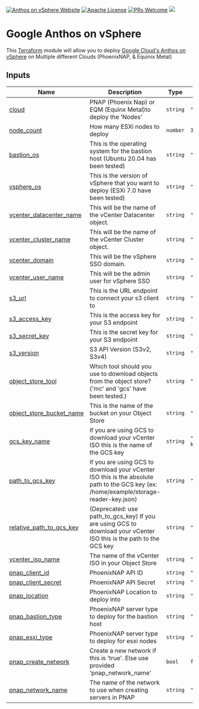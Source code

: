 [![Anthos on vSphere Website](https://img.shields.io/badge/Website-cloud.google.com/anthos-blue)](https://cloud.google.com/anthos) [![Apache License](https://img.shields.io/github/license/GCPartner/terraform-gcpartner-anthos-vsphere)](https://github.com/GCPartner/terraform-gcpartner-anthos-vsphere/blob/main/LICENSE) [![PRs Welcome](https://img.shields.io/badge/PRs-welcome-brightgreen.svg?style=flat-square)](https://github.com/GCPartner/terraform-gcpartner-anthos-vsphere/pulls) ![](https://img.shields.io/badge/Stability-Experimental-red.svg)
# Google Anthos on vSphere
This [Terraform](http://terraform.io) module will allow you to deploy [Google Cloud's Anthos on vSphere](https://cloud.google.com/anthos) on Multiple different Clouds (PhoenixNAP, & Equinix Metal)

<!-- BEGIN_TF_DOCS -->
## Inputs

| Name | Description | Type | Default | Required |
|------|-------------|------|---------|:--------:|
| <a name="input_cloud"></a> [cloud](#input\_cloud) | PNAP (Phoenix Nap) or EQM (Equinx Metal)to deploy the 'Nodes' | `string` | `"PNAP"` | no |
| <a name="input_node_count"></a> [node\_count](#input\_node\_count) | How many ESXi nodes to deploy | `number` | `3` | no |
| <a name="input_bastion_os"></a> [bastion\_os](#input\_bastion\_os) | This is the operating system for the bastion host (Ubuntu 20.04 has been tested) | `string` | `"ubuntu_20_04"` | no |
| <a name="input_vsphere_os"></a> [vsphere\_os](#input\_vsphere\_os) | This is the version of vSphere that you want to deploy (ESXi 7.0 have been tested) | `string` | `"vmware_esxi_7"` | no |
| <a name="input_vcenter_datacenter_name"></a> [vcenter\_datacenter\_name](#input\_vcenter\_datacenter\_name) | This will be the name of the vCenter Datacenter object. | `string` | `"Google"` | no |
| <a name="input_vcenter_cluster_name"></a> [vcenter\_cluster\_name](#input\_vcenter\_cluster\_name) | This will be the name of the vCenter Cluster object. | `string` | `"Anthos"` | no |
| <a name="input_vcenter_domain"></a> [vcenter\_domain](#input\_vcenter\_domain) | This will be the vSphere SSO domain. | `string` | `"vsphere.local"` | no |
| <a name="input_vcenter_user_name"></a> [vcenter\_user\_name](#input\_vcenter\_user\_name) | This will be the admin user for vSphere SSO | `string` | `"Administrator"` | no |
| <a name="input_s3_url"></a> [s3\_url](#input\_s3\_url) | This is the URL endpoint to connect your s3 client to | `string` | `"https://s3.example.com"` | no |
| <a name="input_s3_access_key"></a> [s3\_access\_key](#input\_s3\_access\_key) | This is the access key for your S3 endpoint | `string` | `"S3_ACCESS_KEY"` | no |
| <a name="input_s3_secret_key"></a> [s3\_secret\_key](#input\_s3\_secret\_key) | This is the secret key for your S3 endpoint | `string` | `"S3_SECRET_KEY"` | no |
| <a name="input_s3_version"></a> [s3\_version](#input\_s3\_version) | S3 API Version (S3v2, S3v4) | `string` | `"S3v4"` | no |
| <a name="input_object_store_tool"></a> [object\_store\_tool](#input\_object\_store\_tool) | Which tool should you use to download objects from the object store? ('mc' and 'gcs' have been tested.) | `string` | `"mc"` | no |
| <a name="input_object_store_bucket_name"></a> [object\_store\_bucket\_name](#input\_object\_store\_bucket\_name) | This is the name of the bucket on your Object Store | `string` | `"vmware"` | no |
| <a name="input_gcs_key_name"></a> [gcs\_key\_name](#input\_gcs\_key\_name) | If you are using GCS to download your vCenter ISO this is the name of the GCS key | `string` | `"storage-reader-key.json"` | no |
| <a name="input_path_to_gcs_key"></a> [path\_to\_gcs\_key](#input\_path\_to\_gcs\_key) | If you are using GCS to download your vCenter ISO this is the absolute path to the GCS key (ex: /home/example/storage-reader-key.json) | `string` | `"null"` | no |
| <a name="input_relative_path_to_gcs_key"></a> [relative\_path\_to\_gcs\_key](#input\_relative\_path\_to\_gcs\_key) | (Deprecated: use path\_to\_gcs\_key) If you are using GCS to download your vCenter ISO this is the path to the GCS key | `string` | `"null"` | no |
| <a name="input_vcenter_iso_name"></a> [vcenter\_iso\_name](#input\_vcenter\_iso\_name) | The name of the vCenter ISO in your Object Store | `string` | `"null"` | no |
| <a name="input_pnap_client_id"></a> [pnap\_client\_id](#input\_pnap\_client\_id) | PhoenixNAP API ID | `string` | `"null"` | no |
| <a name="input_pnap_client_secret"></a> [pnap\_client\_secret](#input\_pnap\_client\_secret) | PhoenixNAP API Secret | `string` | `"null"` | no |
| <a name="input_pnap_location"></a> [pnap\_location](#input\_pnap\_location) | PhoenixNAP Location to deploy into | `string` | `"ASH"` | no |
| <a name="input_pnap_bastion_type"></a> [pnap\_bastion\_type](#input\_pnap\_bastion\_type) | PhoenixNAP server type to deploy for the bastion host | `string` | `"s2.c1.medium"` | no |
| <a name="input_pnap_esxi_type"></a> [pnap\_esxi\_type](#input\_pnap\_esxi\_type) | PhoenixNAP server type to deploy for esxi nodes | `string` | `"s2.c1.medium"` | no |
| <a name="input_pnap_create_network"></a> [pnap\_create\_network](#input\_pnap\_create\_network) | Create a new network if this is 'true'. Else use provided 'pnap\_network\_name' | `bool` | `false` | no |
| <a name="input_pnap_network_name"></a> [pnap\_network\_name](#input\_pnap\_network\_name) | The name of the network to use when creating servers in PNAP | `string` | `"null"` | no |
<!-- END_TF_DOCS -->